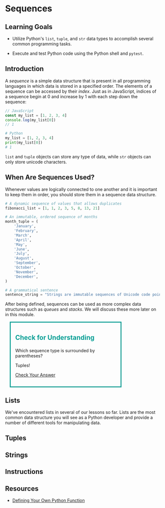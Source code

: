 # Sequences

## Learning Goals

- Utilize Python's `list`, `tuple`, and `str` data types to accomplish
several common programming tasks.

- Execute and test Python code using the Python shell and `pytest`.

## Introduction

A _sequence_ is a simple data structure that is present in all programming
languages in which data is stored in a specified order. The elements of a
sequence can be accessed by their _index_. Just as in JavaScript, indices
of a sequence begin at 0 and increase by 1 with each step down the sequence:

```js
// JavaScript
const my_list = [1, 2, 3, 4]
console.log(my_list[0])
// 1
```

```py
# Python
my_list = [1, 2, 3, 4]
print(my_list[0])
# 1
```

`list` and `tuple` objects can store any type of data, while `str` objects
can only store unicode characters.

## When Are Sequences Used?

Whenever values are logically connected to one another and it is important to
keep them in order, you should store them in a sequence data structure.

```py
# A dynamic sequence of values that allows duplicates
fibonacci_list = [1, 1, 2, 3, 5, 8, 13, 21]

# An immutable, ordered sequence of months
month_tuple = (
    'January',
    'February',
    'March',
    'April',
    'May',
    'June',
    'July',
    'August',
    'September',
    'October',
    'November',
    'December',
)

# A grammatical sentence
sentence_string = "Strings are immutable sequences of Unicode code points."
```

After being defined, sequences can be used as more complex data structures such as
_queues_ and _stacks_. We will discuss these more later on in this module.

<div style="border: 3px solid #009E94; margin: 15px; padding: 15px; width: 65%;">
    <p style="color: #009e94; font-size: 1.5em;"><strong>Check for Understanding</strong></p>
    <p>Which sequence type is surrounded by parentheses?</p>
    <div id="dialog_for_link1" class="enhanceable_content dialog" title="Answer">
        <p>Tuples!</p>
    </div>
    <p class="visible-desktop"><a id="link1" class="Button"
    href="#dialog_for_link1">Check Your Answer</a></p>
</div>

## Lists

We've encountered lists in several of our lessons so far. Lists are the most
common data structure you will see as a Python developer and provide a number
of different tools for manipulating data.

## Tuples

## Strings

## Instructions

## Resources

- [Defining Your Own Python Function](https://realpython.com/defining-your-own-python-function/)
